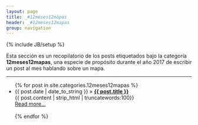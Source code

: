 ```yaml
---
layout: page
title: _#12meses12mapas
header: _#12meses12mapas
group: navigation
---
```

{% include JB/setup %}

Esta sección es un recopilatorio de los posts etiquetados bajo la categoría **12meses12mapas**, una especie de propósito durante el año 2017 de escribir un post al mes hablando sobre un mapa.

***

<ul >
    {% for post in site.categories.12meses12mapas %}
    <li><span>{{ post.date | date_to_string }}</span> &raquo; <a href="{{ BASE_PATH }}{{ post.url }}"><b>{{ post.title }}</b></a></li>
        {{ post.content | strip_html | truncatewords:100}}<br>
            <a href="{{ post.url }}">Read more...</a><br><br>
    {% endfor %}
</ul>